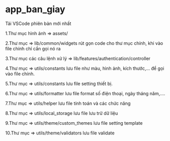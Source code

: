 # app_ban_giay

Tải VSCode phiên bản mới nhất

1.Thư mục hình ảnh => assets/

2.Thư mục => lib/common/widgets rút gọn code cho thư mục chính, khi vào file chính chỉ cần gọi nó ra

3.Thư mục các câu lệnh xử lý => lib/features/authentication/controller

4.Thư mục => utils/constants lưu file như màu, hình ảnh, kích thước,... để gọi vào file chính.

5.Thư mục => utils/constants lưu file setting thiết bị.

6.Thư mục => utils/formatter lưu file format số điện thoại, ngày tháng năm,....

7.Thư mục => utils/helper lưu file tính toán và các chức năng

8.Thư mục => utils/local_storage lưu file lưu trữ dữ liệu

9.Thư mục => utils/theme/custom_themes lưu file setting template

10.Thư mục => utils/theme/validators lưu file validate

